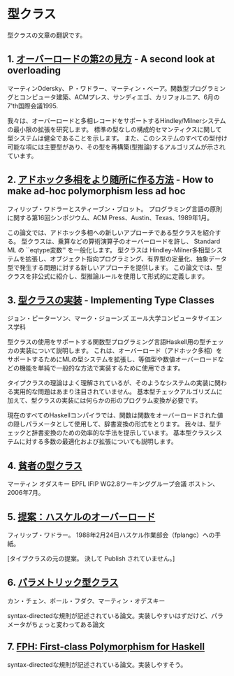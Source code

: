# 型クラス

  型クラスの文章の翻訳です。

## 1. [オーバーロードの第2の見方](overload2.md) - A second look at overloading

  マーティンOdersky、Ｐ・ワドラー、マーティン・ベーア。関数型プログラミングとコンピュータ建築、ACMプレス、サンディエゴ、カリフォルニア、6月の7'th国際会議1995.

  我々は、オーバーロードと多相レコードをサポートするHindley/Milnerシステムの最小限の拡張を研究します。
  標準の型なしの構成的セマンティクスに関して型システムは健全であることを示します。
  また、このシステムのすべての型付け可能な項には主要型があり、その型を再構築(型推論)するアルゴリズムが示されています。

## 2. [アドホック多相をより随所に作る方法](make.md) - How to make ad-hoc polymorphism less ad hoc

  フィリップ・ワドラーとスティーブン・ブロット。 プログラミング言語の原則に関する第16回シンポジウム、ACM Press、Austin、Texas、1989年1月。

  この論文では、アドホック多相への新しいアプローチである型クラスを紹介する。
  型クラスは、乗算などの算術演算子のオーバーロードを許し、 Standard ML の ``eqtype変数'' を一般化します。
  型クラスは Hindley-Milner多相型システムを拡張し、オブジェクト指向プログラミング、有界型の定量化、抽象データ型で発生する問題に対する新しいアプローチを提供します。
  この論文では、型クラスを非公式に紹介し、型推論ルールを使用して形式的に定義します。

## 3. [型クラスの実装](impl_tclass.md) - Implementing Type Classes

  ジョン・ピーターソン、マーク・ジョーンズ エール大学コンピュータサイエンス学科

  型クラスの使用をサポートする関数型プログラミング言語Haskell用の型チェッカの実装について説明します。
  これは、オーバーロード（アドホック多相）をサポートするためにMLの型システムを拡張し、等価型や数値オーバーロードなどの機能を単純で一般的な方法で実装するために使用できます。

  タイプクラスの理論はよく理解されているが、そのようなシステムの実装に関わる実用的な問題はあまり注目されていません。
  基本型チェックアルゴリズムに加えて、型クラスの実装には何らかの形のプログラム変換が必要です。

  現在のすべてのHaskellコンパイラでは、関数は関数をオーバーロードされた値の隠しパラメータとして使用して、辞書変換の形式をとります。
  我々は、型チェックと辞書変換のための効率的な手法を提示しています。
  基本型クラスシステムに対する多数の最適化および拡張についても説明します。

## 4. [貧者の型クラス](poor_mans_type_classes.md)

  マーティン オダスキー EPFL IFIP WG2.8ワーキンググループ会議 ボストン、2006年7月。

## 5. [提案：ハスケルのオーバーロード](class-leter.md)

  フィリップ・ワドラー。 1988年2月24日ハスケル作業部会（fplangc）への手紙。

  [タイプクラスの元の提案。 決して Publish されていません。]

## 6. [パラメトリック型クラス](parametric_typeclass.md)

  カン・チェン、ポール・フダク、マーティン・オデスキー

  syntax-directedな規則が記述されている論文。実装しやすいはずだけど、パラメータがちょっと変わってある論文

## 7. [FPH: First-class Polymorphism for Haskell](fph.md)

  syntax-directedな規則が記述されている論文。実装しやすそう。



